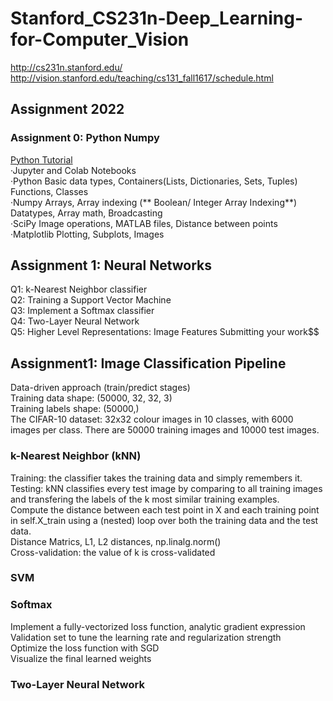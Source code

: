 # Stanford_CS231n-Deep_Learning-for-Computer_Vision
http://cs231n.stanford.edu/ \
http://vision.stanford.edu/teaching/cs131_fall1617/schedule.html

## Assignment 2022 
### Assignment 0: Python Numpy
<a href=2022Assignment/assignment0/python.ipynb>Python Tutorial</a> \
·Jupyter and Colab Notebooks \
·Python
Basic data types, Containers(Lists, Dictionaries, Sets, Tuples) \
Functions, 
Classes \
·Numpy
Arrays, 
Array indexing (** Boolean/ Integer Array Indexing**)
Datatypes, 
Array math, 
Broadcasting \
·SciPy
Image operations, 
MATLAB files, 
Distance between points \
·Matplotlib 
Plotting, Subplots, Images
## Assignment 1: Neural Networks
Q1: k-Nearest Neighbor classifier \
Q2: Training a Support Vector Machine \
Q3: Implement a Softmax classifier \
Q4: Two-Layer Neural Network \
Q5: Higher Level Representations: Image Features Submitting your work$$

## Assignment1: Image Classification Pipeline
Data-driven approach (train/predict stages)\
Training data shape:  (50000, 32, 32, 3)\
Training labels shape:  (50000,) \
The CIFAR-10 dataset: 32x32 colour images in 10 classes, with 6000 images per class. There are 50000 training images and 10000 test images. 
### k-Nearest Neighbor (kNN)
Training: the classifier takes the training data and simply remembers it.\
Testing: kNN classifies every test image by comparing to all training images and transfering the labels of the k most similar training examples.\
Compute the distance between each test point in X and each training point
in self.X_train using a (nested) loop over both the training data and the
test data.\
Distance Matrics, L1, L2 distances, np.linalg.norm()\
Cross-validation: the value of k is cross-validated

### SVM

### Softmax
Implement a fully-vectorized loss function, analytic gradient expression \
Validation set to tune the learning rate and regularization strength \
Optimize the loss function with SGD \
Visualize the final learned weights
### Two-Layer Neural Network